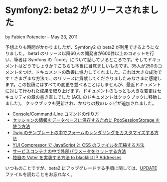 Symfony2: beta2 がリリースされました
====================================

by Fabien Potencier – May 23, 2011

予想よりも時間がかかりましたが、Symfony2 の beta2 が利用できるようになりました。
beta1 のリリース以降60人の開発者が600件以上のコミットを行い、筆者は Symfony の「core」について話しているところです。そしてドキュメントはどうでしょうか？こちらも本当に目覚ましいものです。35人が250のコメントをつけ、ドキュメントの改善に協力してくれました。これは大きな成功です！さまざまな方法でこのリリースに貢献してくださりましたみなさまに感謝します。この投稿にはすべての変更を並べることはしませんが、最近ドキュメントに対して行われた成果を取り上げます。ドキュメントのもっとも大きな変更はセキュリティの章の書き直しでした (ACL のドキュメントはクックブックに移動しました)。
クックブックも更新され、かなりの数のレシピが追加されました。

  - [Console/Command-Line コマンドの作り方](http://symfony.com/doc/current/cookbook/console.html)
  - [セッションの情報をデータベースに保存するために PdoSessionStorage を使う方法](http://symfony.com/doc/current/cookbook/configuration/pdo_session_storage.html)
  - [Twig のテンプレートの中でフォームのレンダリングをカスタマイズする方法](http://symfony.com/doc/current/cookbook/form/twig_form_customization.html)
  - [YUI Compressor で JavaScript と CSS のファイルを圧縮する方法](http://symfony.com/doc/current/cookbook/assetic/yuicompressor.html)
  - [サービスコンテナの中で外部パラメータをセットする方法](http://symfony.com/doc/current/cookbook/configuration/external_parameters.html)
  - [独自の Voter を実装する方法 to blacklist IP Addresses](http://symfony.com/doc/current/cookbook/security/voters.html)

いつものことですが、beta2 にアップグレードする手順に関しては、[UPDATE](https://github.com/symfony/symfony/raw/master/UPDATE.md) ファイルを読むことをお忘れなく。